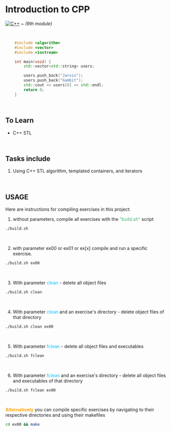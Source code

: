 # Introduction to CPP

[![C++](https://skillicons.dev/icons?i=cpp)](https://skillicons.dev) ~ *(9th module)*   

<br>

```cpp
    #include <algorithm>
    #include <vector>
    #include <iostream>

    int main(void) {
        std::vector<std::string> users;

        users.push_back("Jarvis");
        users.push_back("Gambit");
        std::cout << users[0] << std::endl;
        return 0;
    }

```

<br/>

## To Learn

- C++ STL
<br/>

## Tasks include

1. Using C++ STL algorithm, templated containers, and iterators

<br/>

## USAGE

Here are instructions for compiling exercises in this project:

1. without parameters, compile all exercises with the <span style="color:MediumSeaGreen">"*build.sh*"</span> script
```bash
./build.sh
```
<br/>

2. with parameter ex00 or ex01 or ex[x] compile and run a specific exercise.
```bash
./build.sh ex00
```
<br/>

3. With parameter <span style="color:DeepSkyblue">clean</span> - delete all object files
```bash
./build.sh clean
```
<br/>

4. With parameter <span style="color:DeepSkyblue">clean</span> and an exercise's directory - delete  object files of that directory
```bash
./build.sh clean ex00
```
<br/>

5. With parameter <span style="color:DeepSkyblue">fclean</span> - delete all object files and executables
```bash
./build.sh fclean
```
<br/>

6. With parameter <span style="color:DeepSkyblue">fclean</span> and an exercise's directory - delete all object files and executables of that directory
```bash
./build.sh fclean ex00
```
<br/>


<span style="color:orange">__Alternatively__ </span>you can compile specific exercises by navigating to their respective directories and using their makefiles
```bash
cd ex00 && make
